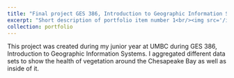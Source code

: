 ```yaml
---
title: "Final project GES 386, Introduction to Geographic Information Systems"
excerpt: "Short description of portfolio item number 1<br/><img src='/images/final project Cayla H.pdf'>"
collection: portfolio
---
```


This project was created during my junior year at UMBC during GES 386, Introduction to Geographic Information Systems. I aggregated different data sets to show the health of vegetation around the Chesapeake Bay as well as inside of it. 
